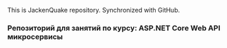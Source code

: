 This is JackenQuake repository.
Synchronized with GitHub.

### Репозиторий для занятий по курсу: ASP.NET Core Web API микросервисы


